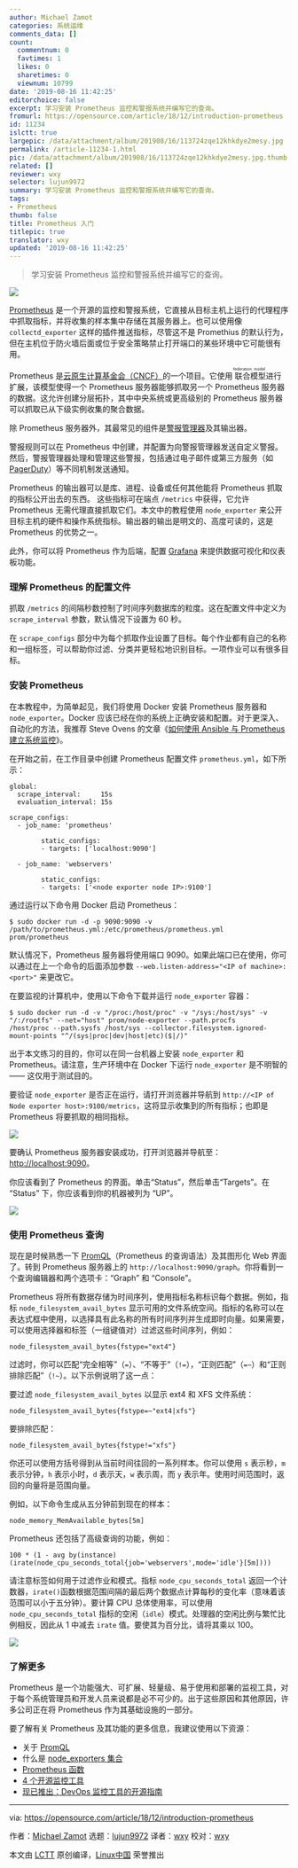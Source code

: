```yaml
---
author: Michael Zamot
categories: 系统运维
comments_data: []
count:
  commentnum: 0
  favtimes: 1
  likes: 0
  sharetimes: 0
  viewnum: 10799
date: '2019-08-16 11:42:25'
editorchoice: false
excerpt: 学习安装 Prometheus 监控和警报系统并编写它的查询。
fromurl: https://opensource.com/article/18/12/introduction-prometheus
id: 11234
islctt: true
largepic: /data/attachment/album/201908/16/113724zqe12khkdye2mesy.jpg
permalink: /article-11234-1.html
pic: /data/attachment/album/201908/16/113724zqe12khkdye2mesy.jpg.thumb.jpg
related: []
reviewer: wxy
selector: lujun9972
summary: 学习安装 Prometheus 监控和警报系统并编写它的查询。
tags:
- Prometheus
thumb: false
title: Prometheus 入门
titlepic: true
translator: wxy
updated: '2019-08-16 11:42:25'
---
```



> 
> 学习安装 Prometheus 监控和警报系统并编写它的查询。
> 
> 
> 


![](/data/attachment/album/201908/16/113724zqe12khkdye2mesy.jpg)


[Prometheus](https://prometheus.io/) 是一个开源的监控和警报系统，它直接从目标主机上运行的代理程序中抓取指标，并将收集的样本集中存储在其服务器上。也可以使用像 `collectd_exporter` 这样的插件推送指标，尽管这不是 Promethius 的默认行为，但在主机位于防火墙后面或位于安全策略禁止打开端口的某些环境中它可能很有用。


Prometheus 是[云原生计算基金会（CNCF）](https://www.cncf.io/)的一个项目。它使用<ruby> 联合模型 <rt>  federation model </rt></ruby>进行扩展，该模型使得一个 Prometheus 服务器能够抓取另一个 Prometheus 服务器的数据。这允许创建分层拓扑，其中中央系统或更高级别的 Prometheus 服务器可以抓取已从下级实例收集的聚合数据。


除 Prometheus 服务器外，其最常见的组件是[警报管理器](https://prometheus.io/docs/alerting/alertmanager/)及其输出器。


警报规则可以在 Prometheus 中创建，并配置为向警报管理器发送自定义警报。然后，警报管理器处理和管理这些警报，包括通过电子邮件或第三方服务（如 [PagerDuty](https://en.wikipedia.org/wiki/PagerDuty)）等不同机制发送通知。


Prometheus 的输出器可以是库、进程、设备或任何其他能将 Prometheus 抓取的指标公开出去的东西。 这些指标可在端点 `/metrics` 中获得，它允许 Prometheus 无需代理直接抓取它们。本文中的教程使用 `node_exporter` 来公开目标主机的硬件和操作系统指标。输出器的输出是明文的、高度可读的，这是 Prometheus 的优势之一。


此外，你可以将 Prometheus 作为后端，配置 [Grafana](https://grafana.com/) 来提供数据可视化和仪表板功能。


### 理解 Prometheus 的配置文件


抓取 `/metrics` 的间隔秒数控制了时间序列数据库的粒度。这在配置文件中定义为 `scrape_interval` 参数，默认情况下设置为 60 秒。


在 `scrape_configs` 部分中为每个抓取作业设置了目标。每个作业都有自己的名称和一组标签，可以帮助你过滤、分类并更轻松地识别目标。一项作业可以有很多目标。


### 安装 Prometheus


在本教程中，为简单起见，我们将使用 Docker 安装 Prometheus 服务器和 `node_exporter`。Docker 应该已经在你的系统上正确安装和配置。对于更深入、自动化的方法，我推荐 Steve Ovens 的文章《[如何使用 Ansible 与 Prometheus 建立系统监控](https://opensource.com/article/18/3/how-use-ansible-set-system-monitoring-prometheus)》。


在开始之前，在工作目录中创建 Prometheus 配置文件 `prometheus.yml`，如下所示：



```
global:
  scrape_interval:     15s
  evaluation_interval: 15s

scrape_configs:
  - job_name: 'prometheus'

        static_configs:
        - targets: ['localhost:9090']

  - job_name: 'webservers'

        static_configs:
        - targets: ['<node exporter node IP>:9100']
```

通过运行以下命令用 Docker 启动 Prometheus：



```
$ sudo docker run -d -p 9090:9090 -v
/path/to/prometheus.yml:/etc/prometheus/prometheus.yml
prom/prometheus
```

默认情况下，Prometheus 服务器将使用端口 9090。如果此端口已在使用，你可以通过在上一个命令的后面添加参数 `--web.listen-address="<IP of machine>:<port>"` 来更改它。


在要监视的计算机中，使用以下命令下载并运行 `node_exporter` 容器：



```
$ sudo docker run -d -v "/proc:/host/proc" -v "/sys:/host/sys" -v
"/:/rootfs" --net="host" prom/node-exporter --path.procfs
/host/proc --path.sysfs /host/sys --collector.filesystem.ignored-
mount-points "^/(sys|proc|dev|host|etc)($|/)"
```

出于本文练习的目的，你可以在同一台机器上安装 `node_exporter` 和 Prometheus。请注意，生产环境中在 Docker 下运行 `node_exporter` 是不明智的 —— 这仅用于测试目的。


要验证 `node_exporter` 是否正在运行，请打开浏览器并导航到 `http://<IP of Node exporter host>:9100/metrics`，这将显示收集到的所有指标；也即是 Prometheus 将要抓取的相同指标。


![](/data/attachment/album/201908/16/114228jkd2fid5l6des02d.png)


要确认 Prometheus 服务器安装成功，打开浏览器并导航至：<http://localhost:9090>。


你应该看到了 Prometheus 的界面。单击“Status”，然后单击“Targets”。在 “Status” 下，你应该看到你的机器被列为 “UP”。


![](/data/attachment/album/201908/16/114230j6imj2jk76i5ji72.png)


### 使用 Prometheus 查询


现在是时候熟悉一下 [PromQL](https://prometheus.io/docs/prometheus/latest/querying/basics/)（Prometheus 的查询语法）及其图形化 Web 界面了。转到 Prometheus 服务器上的 `http://localhost:9090/graph`。你将看到一个查询编辑器和两个选项卡：“Graph” 和 “Console”。


Prometheus 将所有数据存储为时间序列，使用指标名称标识每个数据。例如，指标 `node_filesystem_avail_bytes` 显示可用的文件系统空间。指标的名称可以在表达式框中使用，以选择具有此名称的所有时间序列并生成即时向量。如果需要，可以使用选择器和标签（一组键值对）过滤这些时间序列，例如：



```
node_filesystem_avail_bytes{fstype="ext4"}
```

过滤时，你可以匹配“完全相等”（`=`）、“不等于”（`!=`），“正则匹配”（`=~`）和“正则排除匹配”（`!~`）。以下示例说明了这一点：


要过滤 `node_filesystem_avail_bytes` 以显示 ext4 和 XFS 文件系统：



```
node_filesystem_avail_bytes{fstype=~"ext4|xfs"}
```

要排除匹配：



```
node_filesystem_avail_bytes{fstype!="xfs"}
```

你还可以使用方括号得到从当前时间往回的一系列样本。你可以使用 `s` 表示秒，`m` 表示分钟，`h` 表示小时，`d` 表示天，`w` 表示周，而 `y` 表示年。使用时间范围时，返回的向量将是范围向量。


例如，以下命令生成从五分钟前到现在的样本：



```
node_memory_MemAvailable_bytes[5m]
```

Prometheus 还包括了高级查询的功能，例如：



```
100 * (1 - avg by(instance)(irate(node_cpu_seconds_total{job='webservers',mode='idle'}[5m])))
```

请注意标签如何用于过滤作业和模式。指标 `node_cpu_seconds_total` 返回一个计数器，`irate()`函数根据范围间隔的最后两个数据点计算每秒的变化率（意味着该范围可以小于五分钟）。要计算 CPU 总体使用率，可以使用 `node_cpu_seconds_total` 指标的空闲（`idle`）模式。处理器的空闲比例与繁忙比例相反，因此从 1 中减去 `irate` 值。要使其为百分比，请将其乘以 100。


![](/data/attachment/album/201908/16/114230gac19gscc881xmt5.png)


### 了解更多


Prometheus 是一个功能强大、可扩展、轻量级、易于使用和部署的监视工具，对于每个系统管理员和开发人员来说都是必不可少的。出于这些原因和其他原因，许多公司正在将 Prometheus 作为其基础设施的一部分。


要了解有关 Prometheus 及其功能的更多信息，我建议使用以下资源：


* 关于 [PromQL](https://prometheus.io/docs/prometheus/latest/querying/basics/)
* 什么是 [node\_exporters 集合](https://github.com/prometheus/node_exporter#collectors)
* [Prometheus 函数](https://prometheus.io/docs/prometheus/latest/querying/functions/)
* [4 个开源监控工具](https://opensource.com/article/18/8/open-source-monitoring-tools)
* [现已推出：DevOps 监控工具的开源指南](https://opensource.com/article/18/8/now-available-open-source-guide-devops-monitoring-tools)




---


via: <https://opensource.com/article/18/12/introduction-prometheus>


作者：[Michael Zamot](https://opensource.com/users/mzamot) 选题：[lujun9972](https://github.com/lujun9972) 译者：[wxy](https://github.com/wxy) 校对：[wxy](https://github.com/wxy)


本文由 [LCTT](https://github.com/LCTT/TranslateProject) 原创编译，[Linux中国](https://linux.cn/) 荣誉推出